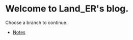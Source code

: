 # Welcome to Land_ER's blog.

Choose a branch to continue.

- [Notes](land-er.github.io/notes/index)
